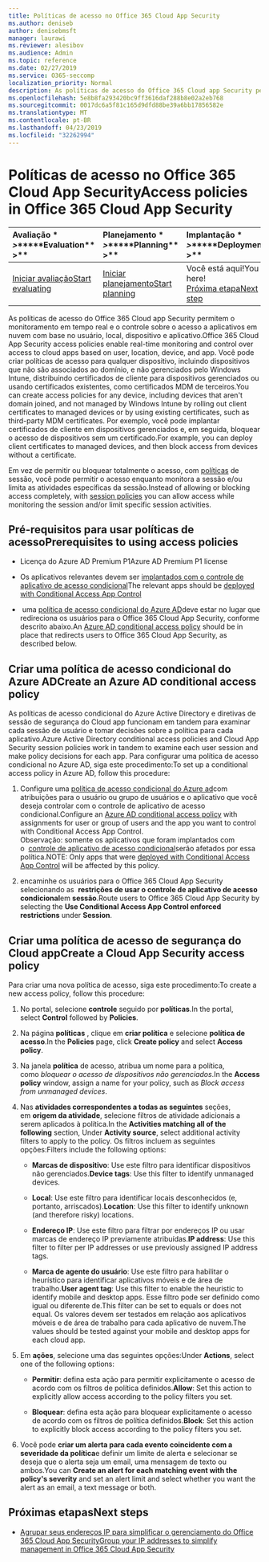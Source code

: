 ```yaml
---
title: Políticas de acesso no Office 365 Cloud App Security
ms.author: deniseb
author: denisebmsft
manager: laurawi
ms.reviewer: alesibov
ms.audience: Admin
ms.topic: reference
ms.date: 02/27/2019
ms.service: O365-seccomp
localization_priority: Normal
description: As políticas de acesso do Office 365 Cloud app Security permitem o monitoramento em tempo real e o controle sobre o acesso a aplicativos em nuvem com base no usuário, local, dispositivo e aplicativo. Você pode criar políticas de acesso para qualquer dispositivo, incluindo dispositivos que não são associados ao domínio, e não gerenciados pelo Windows Intune, distribuindo certificados de cliente para dispositivos gerenciados ou usando certificados existentes, como certificados MDM de terceiros. Por exemplo, você pode implantar certificados de cliente em dispositivos gerenciados e, em seguida, bloquear o acesso de dispositivos sem um certificado.
ms.openlocfilehash: 5e8b8fa293420bc9ff3616daf288b8e02a2eb768
ms.sourcegitcommit: 0017dc6a5f81c165d9dfd88be39a6bb17856582e
ms.translationtype: MT
ms.contentlocale: pt-BR
ms.lasthandoff: 04/23/2019
ms.locfileid: "32262994"
---
```

# <a name="access-policies-in-office-365-cloud-app-security"></a><span data-ttu-id="71be0-105">Políticas de acesso no Office 365 Cloud App Security</span><span class="sxs-lookup"><span data-stu-id="71be0-105">Access policies in Office 365 Cloud App Security</span></span>

|<span data-ttu-id="71be0-106">Avaliação \* *\>*\*</span><span class="sxs-lookup"><span data-stu-id="71be0-106">\*\*\*\*Evaluation\*\* \>\*\*</span></span>|<span data-ttu-id="71be0-107">Planejamento \* *\>*\*</span><span class="sxs-lookup"><span data-stu-id="71be0-107">\*\*\*\*Planning\*\* \>\*\*</span></span>|<span data-ttu-id="71be0-108">Implantação \* *\>*\*</span><span class="sxs-lookup"><span data-stu-id="71be0-108">\*\*\*\*Deployment\*\* \>\*\*</span></span>|<span data-ttu-id="71be0-109">Utilização \* \* \*</span><span class="sxs-lookup"><span data-stu-id="71be0-109">\*\*\*\*Utilization\*\*\*\*</span></span>|
|:-----|:-----|:-----|:-----|
|[<span data-ttu-id="71be0-110">Iniciar avaliação</span><span class="sxs-lookup"><span data-stu-id="71be0-110">Start evaluating</span></span>](office-365-cas-overview.md) <br/> |[<span data-ttu-id="71be0-111">Iniciar planejamento</span><span class="sxs-lookup"><span data-stu-id="71be0-111">Start planning</span></span>](get-ready-for-office-365-cas.md) <br/> |<span data-ttu-id="71be0-112">Você está aqui!</span><span class="sxs-lookup"><span data-stu-id="71be0-112">You are here!</span></span>  <br/> [<span data-ttu-id="71be0-113">Próxima etapa</span><span class="sxs-lookup"><span data-stu-id="71be0-113">Next step</span></span>](group-your-ip-addresses-in-ocas.md) <br/> |[<span data-ttu-id="71be0-114">Começar a usar</span><span class="sxs-lookup"><span data-stu-id="71be0-114">Start utilizing</span></span>](utilization-activities-for-ocas.md) <br/> |

<span data-ttu-id="71be0-115">As políticas de acesso do Office 365 Cloud app Security permitem o monitoramento em tempo real e o controle sobre o acesso a aplicativos em nuvem com base no usuário, local, dispositivo e aplicativo.</span><span class="sxs-lookup"><span data-stu-id="71be0-115">Office 365 Cloud App Security access policies enable real-time monitoring and control over access to cloud apps based on user, location, device, and app.</span></span> <span data-ttu-id="71be0-116">Você pode criar políticas de acesso para qualquer dispositivo, incluindo dispositivos que não são associados ao domínio, e não gerenciados pelo Windows Intune, distribuindo certificados de cliente para dispositivos gerenciados ou usando certificados existentes, como certificados MDM de terceiros.</span><span class="sxs-lookup"><span data-stu-id="71be0-116">You can create access policies for any device, including devices that aren't domain joined, and not managed by Windows Intune by rolling out client certificates to managed devices or by using existing certificates, such as third-party MDM certificates.</span></span> <span data-ttu-id="71be0-117">Por exemplo, você pode implantar certificados de cliente em dispositivos gerenciados e, em seguida, bloquear o acesso de dispositivos sem um certificado.</span><span class="sxs-lookup"><span data-stu-id="71be0-117">For example, you can deploy client certificates to managed devices, and then block access from devices without a certificate.</span></span>

<span data-ttu-id="71be0-118">Em vez de permitir ou bloquear totalmente o acesso, com [políticas](ocas-session-policies.md) de sessão, você pode permitir o acesso enquanto monitora a sessão e/ou limita as atividades específicas da sessão.</span><span class="sxs-lookup"><span data-stu-id="71be0-118">Instead of allowing or blocking access completely, with [session policies](ocas-session-policies.md) you can allow access while monitoring the session and/or limit specific session activities.</span></span>

## <a name="prerequisites-to-using-access-policies"></a><span data-ttu-id="71be0-119">Pré-requisitos para usar políticas de acesso</span><span class="sxs-lookup"><span data-stu-id="71be0-119">Prerequisites to using access policies</span></span>

- <span data-ttu-id="71be0-120">Licença do Azure AD Premium P1</span><span class="sxs-lookup"><span data-stu-id="71be0-120">Azure AD Premium P1 license</span></span>

- <span data-ttu-id="71be0-121">Os aplicativos relevantes devem ser [implantados com o controle de aplicativo de acesso condicional](https://docs.microsoft.com/en-us/cloud-app-security/proxy-deployment-aad)</span><span class="sxs-lookup"><span data-stu-id="71be0-121">The relevant apps should be [deployed with Conditional Access App Control](https://docs.microsoft.com/en-us/cloud-app-security/proxy-deployment-aad)</span></span>

- <span data-ttu-id="71be0-122"> uma [política de acesso condicional do Azure AD](https://docs.microsoft.com/azure/active-directory/active-directory-conditional-access-azure-portal)deve estar no lugar que redireciona os usuários para o Office 365 Cloud App Security, conforme descrito abaixo.</span><span class="sxs-lookup"><span data-stu-id="71be0-122">An [Azure AD conditional access policy](https://docs.microsoft.com/azure/active-directory/active-directory-conditional-access-azure-portal) should be in place that redirects users to Office 365 Cloud App Security, as described below.</span></span>

## <a name="create-an-azure-ad-conditional-access-policy"></a><span data-ttu-id="71be0-123">Criar uma política de acesso condicional do Azure AD</span><span class="sxs-lookup"><span data-stu-id="71be0-123">Create an Azure AD conditional access policy</span></span>

<span data-ttu-id="71be0-124">As políticas de acesso condicional do Azure Active Directory e diretivas de sessão de segurança do Cloud app funcionam em tandem para examinar cada sessão de usuário e tomar decisões sobre a política para cada aplicativo.</span><span class="sxs-lookup"><span data-stu-id="71be0-124">Azure Active Directory conditional access policies and Cloud App Security session policies work in tandem to examine each user session and make policy decisions for each app.</span></span> <span data-ttu-id="71be0-125">Para configurar uma política de acesso condicional no Azure AD, siga este procedimento:</span><span class="sxs-lookup"><span data-stu-id="71be0-125">To set up a conditional access policy in Azure AD, follow this procedure:</span></span>

1. <span data-ttu-id="71be0-126">Configure uma [política de acesso condicional do Azure ad](https://docs.microsoft.com/azure/active-directory/active-directory-conditional-access-azure-portal)com atribuições para o usuário ou grupo de usuários e o aplicativo que você deseja controlar com o controle de aplicativo de acesso condicional.</span><span class="sxs-lookup"><span data-stu-id="71be0-126">Configure an [Azure AD conditional access policy](https://docs.microsoft.com/azure/active-directory/active-directory-conditional-access-azure-portal) with assignments for user or group of users and the app you want to control with Conditional Access App Control.</span></span><br><span data-ttu-id="71be0-127">Observação: somente os aplicativos que foram implantados com o  [controle de aplicativo de acesso condicional](https://docs.microsoft.com/cloud-app-security/proxy-deployment-aad)serão afetados por essa política.</span><span class="sxs-lookup"><span data-stu-id="71be0-127">NOTE: Only apps that were [deployed with Conditional Access App Control](https://docs.microsoft.com/cloud-app-security/proxy-deployment-aad) will be affected by this policy.</span></span>

2. <span data-ttu-id="71be0-128">encaminhe os usuários para o Office 365 Cloud App Security selecionando as  **restrições de usar o controle de aplicativo de acesso condicional**em **sessão**.</span><span class="sxs-lookup"><span data-stu-id="71be0-128">Route users to Office 365 Cloud App Security by selecting the **Use Conditional Access App Control enforced restrictions** under **Session**.</span></span>

## <a name="create-a-cloud-app-security-access-policy"></a><span data-ttu-id="71be0-129">Criar uma política de acesso de segurança do Cloud app</span><span class="sxs-lookup"><span data-stu-id="71be0-129">Create a Cloud App Security access policy</span></span>

<span data-ttu-id="71be0-130">Para criar uma nova política de acesso, siga este procedimento:</span><span class="sxs-lookup"><span data-stu-id="71be0-130">To create a new access policy, follow this procedure:</span></span>

1. <span data-ttu-id="71be0-131">No portal, selecione **controle** seguido por **políticas**.</span><span class="sxs-lookup"><span data-stu-id="71be0-131">In the portal, select **Control** followed by **Policies**.</span></span>

2. <span data-ttu-id="71be0-132">Na página **políticas** , clique em **criar política** e selecione **política de acesso**.</span><span class="sxs-lookup"><span data-stu-id="71be0-132">In the **Policies** page, click **Create policy** and select **Access policy**.</span></span>

3. <span data-ttu-id="71be0-133">Na janela **política** de acesso, atribua um nome para a política, como *bloquear o acesso de dispositivos não gerenciados*.</span><span class="sxs-lookup"><span data-stu-id="71be0-133">In the **Access policy** window, assign a name for your policy, such as *Block access from unmanaged devices*.</span></span>

4. <span data-ttu-id="71be0-134">Nas **atividades correspondentes a todas as seguintes** seções, em **origem da atividade**, selecione filtros de atividade adicionais a serem aplicados à política.</span><span class="sxs-lookup"><span data-stu-id="71be0-134">In the **Activities matching all of the following** section, Under **Activity source**, select additional activity filters to apply to the policy.</span></span> <span data-ttu-id="71be0-135">Os filtros incluem as seguintes opções:</span><span class="sxs-lookup"><span data-stu-id="71be0-135">Filters include the following options:</span></span>
    
    - <span data-ttu-id="71be0-136">**Marcas de dispositivo**: Use este filtro para identificar dispositivos não gerenciados.</span><span class="sxs-lookup"><span data-stu-id="71be0-136">**Device tags**: Use this filter to identify unmanaged devices.</span></span>
    
    - <span data-ttu-id="71be0-137">**Local**: Use este filtro para identificar locais desconhecidos (e, portanto, arriscados).</span><span class="sxs-lookup"><span data-stu-id="71be0-137">**Location**: Use this filter to identify unknown (and therefore risky) locations.</span></span>
    
    - <span data-ttu-id="71be0-138">**Endereço IP**: Use este filtro para filtrar por endereços IP ou usar marcas de endereço IP previamente atribuídas.</span><span class="sxs-lookup"><span data-stu-id="71be0-138">**IP address**: Use this filter to filter per IP addresses or use previously assigned IP address tags.</span></span>
    
    - <span data-ttu-id="71be0-139">**Marca de agente do usuário**: Use este filtro para habilitar o heurístico para identificar aplicativos móveis e de área de trabalho.</span><span class="sxs-lookup"><span data-stu-id="71be0-139">**User agent tag**: Use this filter to enable the heuristic to identify mobile and desktop apps.</span></span> <span data-ttu-id="71be0-140">Esse filtro pode ser definido como igual ou diferente de.</span><span class="sxs-lookup"><span data-stu-id="71be0-140">This filter can be set to equals or does not equal.</span></span> <span data-ttu-id="71be0-141">Os valores devem ser testados em relação aos aplicativos móveis e de área de trabalho para cada aplicativo de nuvem.</span><span class="sxs-lookup"><span data-stu-id="71be0-141">The values should be tested against your mobile and desktop apps for each cloud app.</span></span>

5. <span data-ttu-id="71be0-142">Em **ações**, selecione uma das seguintes opções:</span><span class="sxs-lookup"><span data-stu-id="71be0-142">Under **Actions**, select one of the following options:</span></span>
    
    - <span data-ttu-id="71be0-143">**Permitir**: defina esta ação para permitir explicitamente o acesso de acordo com os filtros de política definidos.</span><span class="sxs-lookup"><span data-stu-id="71be0-143">**Allow**: Set this action to explicitly allow access according to the policy filters you set.</span></span>
    
    - <span data-ttu-id="71be0-144">**Bloquear**: defina esta ação para bloquear explicitamente o acesso de acordo com os filtros de política definidos.</span><span class="sxs-lookup"><span data-stu-id="71be0-144">**Block**: Set this action to explicitly block access according to the policy filters you set.</span></span>

6. <span data-ttu-id="71be0-145">Você pode **criar um alerta para cada evento coincidente com a severidade da política**e definir um limite de alerta e selecionar se deseja que o alerta seja um email, uma mensagem de texto ou ambos.</span><span class="sxs-lookup"><span data-stu-id="71be0-145">You can **Create an alert for each matching event with the policy's severity** and set an alert limit and select whether you want the alert as an email, a text message or both.</span></span>

## <a name="next-steps"></a><span data-ttu-id="71be0-146">Próximas etapas</span><span class="sxs-lookup"><span data-stu-id="71be0-146">Next steps</span></span>

- [<span data-ttu-id="71be0-147">Agrupar seus endereços IP para simplificar o gerenciamento do Office 365 Cloud App Security</span><span class="sxs-lookup"><span data-stu-id="71be0-147">Group your IP addresses to simplify management in Office 365 Cloud App Security</span></span>](group-your-ip-addresses-in-ocas.md)